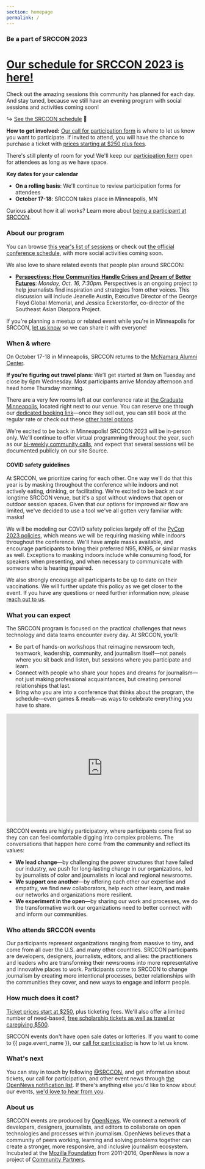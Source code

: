 ```yaml
---
section: homepage
permalink: /
---
```


### Be a part of SRCCON 2023

# [Our schedule for SRCCON 2023 is here!](/schedule)

Check out the amazing sessions this community has planned for each day. And stay tuned, because we still have an evening program with social sessions and activities coming soon!

↪ [See the SRCCON schedule](/schedule) 🎉

**How to get involved:** [Our call for participation form](/participation/form) is where to let us know you want to participate. If invited to attend, you will have the chance to purchase a ticket with [prices starting at $250 plus fees](/attendees/#tickets).

There's still plenty of room for you! We'll keep our [participation form](/participation/form) open for attendees as long as we have space.

**Key dates for your calendar**

* **On a rolling basis**: We'll continue to review participation forms for attendees
* **October 17-18**: SRCCON takes place in Minneapolis, MN

Curious about how it all works? Learn more about [being a participant at SRCCON](/attendees).

### About our program

You can browse [this year's list of sessions](/program) or check out [the official conference schedule](/schedule), with more social activities coming soon.

We also love to share related events that people plan around SRCCON:

* **[Perspectives: How Communities Handle Crises and Dream of Better Futures](https://www.eventbrite.com/e/perspectives-how-communities-handle-crises-and-dream-of-better-futures-tickets-720049737147?aff=oddtdtcreator)**: _Monday, Oct. 16, 7:30pm._ Perspectives is an ongoing project to help journalists find inspiration and strategies from other voices. This discussion will include Jeanelle Austin, Executive Director of the George Floyd Global Memorial, and Jessica Eckerstorfer, co-director of the Southeast Asian Diaspora Project.

If you're planning a meetup or related event while you're in Minneapolis for SRCCON, [let us know](mailto:team@opennews.org) so we can share it with everyone!

### When & where

On October 17-18 in Minneapolis, SRCCON returns to the [McNamara Alumni Center](https://www.google.com/maps/place/McNamara+Alumni+Center/@44.975199,-93.2301774,17z/data=!3m1!4b1!4m5!3m4!1s0x52b32d18ed516031:0x5f984f594ceab6ad!8m2!3d44.975199!4d-93.2279887).

**If you’re figuring out travel plans:** We’ll get started at 9am on Tuesday and close by 6pm Wednesday. Most participants arrive Monday afternoon and head home Thursday morning.

There are a very few rooms left at our conference rate at [the Graduate Minneapolis](https://www.graduatehotels.com/minneapolis/), located right next to our venue. You can reserve one through our [dedicated booking link](https://www.graduatehotels.com/minneapolis/#/booking/step-1?group=1700311&arrive=10%2F15%2F2023&depart=10%2F20%2F2023)—once they sell out, you can still book at the regular rate or check out these [other hotel options](/attendees#lodging).

We're excited to be back in Minneapolis! SRCCON 2023 will be in-person only. We'll continue to offer virtual programming throughout the year, such as our [bi-weekly community calls](https://opennews.org/what/community/calls), and expect that several sessions will be documented publicly on our site Source.

<span id="covid-safety"></span>

#### COVID safety guidelines

At SRCCON, we prioritize caring for each other. One way we'll do that this year is by masking throughout the conference while indoors and not actively eating, drinking, or facilitating. We're excited to be back at our longtime SRCCON venue, but it's a spot without windows that open or outdoor session spaces. Given that our options for improved air flow are limited, we've decided to use a tool we've all gotten very familiar with: masks!

We will be modeling our COVID safety policies largely off of the [PyCon 2023 policies](https://us.pycon.org/2023/about/health-safety-guidelines), which means we will be requiring masking while indoors throughout the conference. We'll have ample masks available, and encourage participants to bring their preferred N95, KN95, or similar masks as well. Exceptions to masking indoors include while consuming food, for speakers when presenting, and when necessary to communicate with someone who is hearing impaired. 

We also strongly encourage all participants to be up to date on their vaccinations. We will further update this policy as we get closer to the event. If you have any questions or need further information now, please [reach out to us](mailto:srccon@opennews.org).

### What you can expect

The SRCCON program is focused on the practical challenges that news technology and data teams encounter every day. At SRCCON, you’ll:

* Be part of hands-on workshops that reimagine newsroom tech, teamwork, leadership, community, and journalism itself—not panels where you sit back and listen, but sessions where you participate and learn.
* Connect with people who share your hopes and dreams for journalism—not just making professional acquaintances, but creating personal relationships that last.
* Bring who you are into a conference that thinks about the program, the schedule—even games & meals—as ways to celebrate everything you have to share.

<style>.embed-container { position: relative; padding-bottom: 56.25%; height: 0; overflow: hidden; max-width: 100%; margin-bottom: 1em; } .embed-container iframe, .embed-container object, .embed-container embed { position: absolute; top: 0; left: 0; width: 100%; height: 100%; }</style><div class='embed-container'><iframe src='https://player.vimeo.com/video/180221748' frameborder='0' webkitAllowFullScreen mozallowfullscreen allowFullScreen></iframe></div>

SRCCON events are highly participatory, where participants come first so they can can feel comfortable digging into complex problems. The conversations that happen here come from the community and reflect its values:

* **We lead change**—by challenging the power structures that have failed our industry, we push for long-lasting change in our organizations, led by journalists of color and journalists in local and regional newsrooms.
* **We support one another**—by offering each other our expertise and empathy, we find new collaborators, help each other learn, and make our networks and organizations more resilient.
* **We experiment in the open**—by sharing our work and processes, we do the transformative work our organizations need to better connect with and inform our communities.

### Who attends SRCCON events

Our participants represent organizations ranging from massive to tiny, and come from all over the U.S. and many other countries. SRCCON participants are developers, designers, journalists, editors, and allies: the practitioners and leaders who are transforming their newsrooms into more representative and innovative places to work. Participants come to SRCCON to change journalism by creating more intentional processes, better relationships with the communities they cover, and new ways to engage and inform people.

### How much does it cost?

[Ticket prices start at $250](/attendees/#tickets), plus ticketing fees. We'll also offer a limited number of need-based, [free scholarship tickets as well as travel or caregiving $500](/scholarships).

SRCCON events don't have open sale dates or lotteries. If you want to come to {{ page.event_name }}, our [call for participation](/participation/form) is how to let us know.

### What's next

You can stay in touch by following [@SRCCON](https://twitter.com/srccon), and get information about tickets, our call for participation, and other event news through [the OpenNews notification list](https://opennews.us5.list-manage.com/subscribe?u=71c95e9a43708843d2fdc1f09&id=996e9290cc). If there's anything else you'd like to know about our events, [we'd love to hear from you](mailto:srccon@opennews.org).

### About us

SRCCON events are produced by [OpenNews](https://opennews.org). We connect a network of developers, designers, journalists, and editors to collaborate on open technologies and processes within journalism. OpenNews believes that a community of peers working, learning and solving problems together can create a stronger, more responsive, and inclusive journalism ecosystem. Incubated at the [Mozilla Foundation](https://www.mozilla.org/en-US/foundation/) from 2011-2016, OpenNews is now a project of [Community Partners](http://communitypartners.org/).

